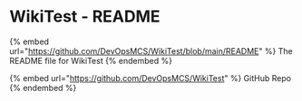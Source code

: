 # WikiTest - README

{% embed url="https://github.com/DevOpsMCS/WikiTest/blob/main/README" %}
The README file for WikiTest
{% endembed %}

{% embed url="https://github.com/DevOpsMCS/WikiTest" %}
GitHub Repo
{% endembed %}
